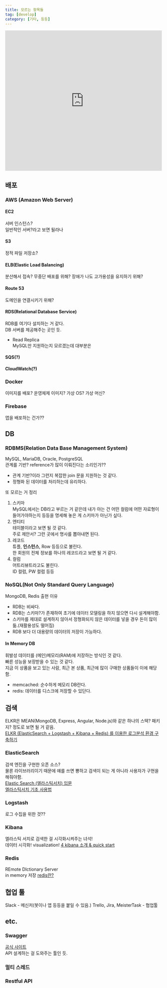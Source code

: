 ```yaml
---
title: 모르는 항목들
tag: [develop]
category: [기타, 등등]
---
```

<iframe width="100%" height="450" scrolling="no" frameborder="no" src="https://w.soundcloud.com/player/?url=https%3A//api.soundcloud.com/tracks/330637147&amp;color=ff5500&amp;auto_play=false&amp;hide_related=false&amp;show_comments=true&amp;show_user=true&amp;show_reposts=false&amp;visual=true"></iframe>


## 배포

### AWS (Amazon Web Server)
#### EC2
서버 인스턴스?  
일반적인 서버?라고 보면 될라나
#### S3
정적 파일 저장소?
#### ELB(Elastic Load Balancing)
분산해서 접속? 무중단 배포를 위해? 장애가 나도 고가용성을 유지하기 위해?
#### Route 53
도메인을 연결시키기 위해?
#### RDS(Relational Database Service)
RDB를 여기다 설치하는 거 같다.  
DB 서버를 제공해주는 곳인 듯.
* Read Replica  
MySQL만 지원하는지 모르겠는데 대부분은 
#### SQS(?)
#### CloudWatch(?)

### Docker
이미지를 배포? 운영체제 이미지? 가상 OS? 가상 머신?

### Firebase
앱을 배포하는 건가??

## DB
### RDBMS(Relation Data Base Management System)
MySQL, MariaDB, Oracle, PostgreSQL  
관계를 기반? reference가 많이 이뤄진다는 소리인가??
* 관계 기반?이라 그런지 복잡한 join 문을 지원하는 것 같다.    
* 정형화 된 데이터를 처리하는데 유리하다.  

또 모르는 거 정리  
1. 스키마  
MySQL에서는 DB라고 부르는 거 같은데 내가 아는 건 어떤 컬럼에 어떤 자료형이 들어가야하는지 등등을 명세해 놓은 게 스키마가 아닌가 싶다.  
2. 엔티티  
테이블이라고 보면 될 것 같다.  
주로 제안서? 그런 곳에서 명사를 뽑아내면 된다.  
3. 레코드  
튜플, **인스턴스**, Row 등등으로 불린다.  
한 회원의 전체 정보를 하나의 레코드라고 보면 될 거 같다.  
4. 컬럼  
어트리뷰트라고도 불린다.  
ID 컬럼, PW 컬럼 등등


### NoSQL(Not Only Standard Query Language)
MongoDB, Redis
출현 이유  
* RDB는 비싸다.  
* RDB는 스키마?가 존재하여 초기에 데이터 모델링을 하지 않으면 다시 설계해야함.  
* 스키마를 제대로 설계하지 않아서 정형화되지 않은 데이터를 넣을 경우 돈이 많이 듦.(재활용성도 떨어짐)  
* RDB 보다 더 대용량의 데이터의 저장이 가능하다.  

#### In Memory DB  
휘발성 데이터를 (메인)메모리(RAM)에 저장하는 방식인 것 같다.  
빠른 성능을 보장받을 수 있는 것 같다.  
지금 이 상품을 보고 있는 사람, 최근 본 상품, 최근에 많이 구매한 상품들이 이에 해당함.  
* memcached: 순수하게 메모리 DB란다.  
* redis: 데이터를 디스크에 저장할 수 있단다.  


 

## 검색
ELKR은 MEAN(MongoDB, Express, Angular, Node.js)와 같은 하나의 스택? 패키지? 정도로 보면 될 거 같음.  
[ELKR (ElasticSearch + Logstash + Kibana + Redis) 를 이용한 로그분석 환경 구축하기](https://medium.com/chequer/elkr-elasticsearch-logstash-kibana-redis-%EB%A5%BC-%EC%9D%B4%EC%9A%A9%ED%95%9C-%EB%A1%9C%EA%B7%B8%EB%B6%84%EC%84%9D-%ED%99%98%EA%B2%BD-%EA%B5%AC%EC%B6%95%ED%95%98%EA%B8%B0-f3dd9dfae622)  
### ElasticSearch
검색 엔진을 구현한 오픈 소스?  
물론 라이브러리이기 때문에 얘를 쓰면 뿅하고 검색이 되는 게 아니라 사용자가 구현을 해줘야함.  
[Elastic Search (엘라스틱서치) 입문](https://www.slideshare.net/seunghyuneom/elastic-search-52724188)  
[엘라스틱서치 기초 사용법](https://bakyeono.net/post/2016-06-03-start-elasticsearch.html)

### Logstash
로그 수집을 위한 것??
### Kibana
엘라스틱 서치로 검색한 걸 시각화시켜주는 녀석!  
데이터 시각화! visualization!
[4 kibana 소개 & quick start](http://gyrfalcon.tistory.com/entry/elastic-stack-4-kibana-%EC%86%8C%EA%B0%9C-quick-start)
### Redis
REmote DIctionary Server  
in memory 저장
[redis란?](http://genesis8.tistory.com/189)

## 협업 툴
Slack - 메신저(봇이나 앱 등등을 붙일 수 있음.) 
Trello, Jira, MeisterTask - 협업툴


## etc.
### Swagger
[공식 사이트](https://swagger.io/)  
API 설계하는 걸 도와주는 툴인 듯.  

### 멀티 스레드

### Restful API
